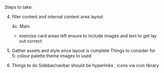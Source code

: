 Steps to take:

<!-- 1. Set up HTML & CSS with dummy content (check they are linked) -->

<!-- 2. write up HTML for the main content areas (sidebar, header, main content) -->

<!-- 3. set up GRID so basic layout is setup -->

4. filler content and internal content area layout
    <!-- 4a. Sidebar 5 -->
    <!-- 4b. Header -->
    4c. Main
    - exercise card areas left
    ensure to include images and text to get lay out correct


5. Gather assets and style once layout is complete
    Things to consider for 5:
        colour palette
        theme
        images to used

6. Things to do
    Sidebar/navbar should be hyperlinks <a>, icons via icon library